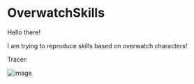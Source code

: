 # OverwatchSkills

Hello there!

I am trying to reproduce skills based on overwatch characters!


Tracer:

![image](https://github.com/SabatinyStopa/OverwatchSkills/assets/45948226/26b04ec5-fc0c-4b8b-a3d2-527074cfb96a)


